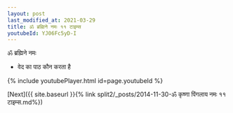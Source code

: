 ```yaml
---
layout: post
last_modified_at: 2021-03-29
title: ॐ ब्रह्मिने नमः ११ टाइम्स
youtubeId: YJ06Fc5yD-I
---
```

 
 
 ॐ ब्रह्मिने नमः  
 
 -  वेद का पाठ कौन करता है 
 
  
 
  
 
 
 
 
 
 


{% include youtubePlayer.html id=page.youtubeId %}
 
[Next]({{ site.baseurl }}{% link  split2/_posts/2014-11-30-ॐ कृष्णा पिंगलाय नमः ११ टाइम्स.md%})
 
